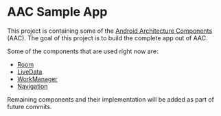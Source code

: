 # AAC Sample App

This project is containing some of the [Android Architecture Components] (AAC). The goal of this project is to build the complete app out of AAC. 

Some of the components that are used right now are:
- [Room]
- [LiveData]
- [WorkManager]
- [Navigation]

Remaining components and their implementation will be added as part of future commits. 

[Android Architecture Components]: <https://developer.android.com/topic/libraries/architecture/>
[Room]: <https://developer.android.com/topic/libraries/architecture/room>
[LiveData]: <https://developer.android.com/topic/libraries/architecture/livedata>
[WorkManager]: <https://developer.android.com/topic/libraries/architecture/workmanager/index>
[Navigation]: <https://developer.android.com/topic/libraries/architecture/navigation/index>
